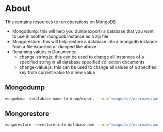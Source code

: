 # About

This contains resources to run operations on MongoDB
- Mongodump: this will help you dump(export) a database that you want to use in another mongodb instance as a zip file
- Mongorestore: this will help restore a database into a mongodb instance from a file exported or dumped like above
- Renaming values in Documents:
    - change-string.js: this can be used to change all instances of a specified string in all database specified collection documents
    - change-value.js: this can be used to change all values of a specified key from current value to a new value

## Mongodump
```bash
mongodump -d=database-name-to-dump/export --uri="mongodb://username:passwd@clusterhostname:27017" --out=output-file.gzip
```

## Mongorestore
```bash
mongorestore -d=restore-into-databasename --uri="mongodb://username:passwd@clusterhostname:27017" output-file
````